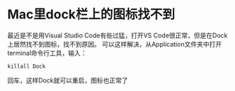 # Mac里dock栏上的图标找不到

最近是不是用Visual Studio Code有些过猛，打开VS Code很正常，但是在Dock上居然找不到图标，找不到原因。
可以这样解决，从Application文件夹中打开terminal命令行工具，输入：

```
killall Dock
```
回车，这样Dock就可以重启，图标也正常了